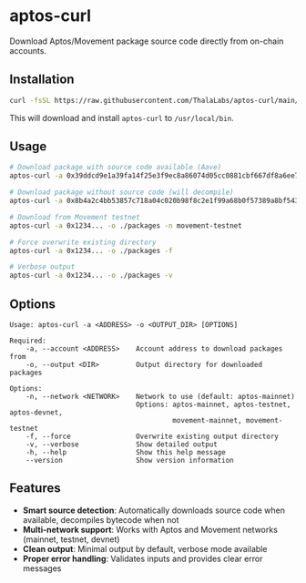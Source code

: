 # aptos-curl

Download Aptos/Movement package source code directly from on-chain accounts.

## Installation

```bash
curl -fsSL https://raw.githubusercontent.com/ThalaLabs/aptos-curl/main/install.sh | bash
```

This will download and install `aptos-curl` to `/usr/local/bin`.

## Usage

```bash
# Download package with source code available (Aave)
aptos-curl -a 0x39ddcd9e1a39fa14f25e3f9ec8a86074d05cc0881cbf667df8a6ee70942016fb -o ./aave-pool

# Download package without source code (will decompile)
aptos-curl -a 0x8b4a2c4bb53857c718a04c020b98f8c2e1f99a68b0f57389a8bf5434cd22e05c -o ./hyperion

# Download from Movement testnet
aptos-curl -a 0x1234... -o ./packages -n movement-testnet

# Force overwrite existing directory
aptos-curl -a 0x1234... -o ./packages -f

# Verbose output
aptos-curl -a 0x1234... -o ./packages -v
```

## Options

```
Usage: aptos-curl -a <ADDRESS> -o <OUTPUT_DIR> [OPTIONS]

Required:
    -a, --account <ADDRESS>    Account address to download packages from
    -o, --output <DIR>         Output directory for downloaded packages

Options:
    -n, --network <NETWORK>    Network to use (default: aptos-mainnet)
                               Options: aptos-mainnet, aptos-testnet, aptos-devnet,
                                        movement-mainnet, movement-testnet
    -f, --force                Overwrite existing output directory
    -v, --verbose              Show detailed output
    -h, --help                 Show this help message
    --version                  Show version information
```

## Features

- **Smart source detection**: Automatically downloads source code when available, decompiles bytecode when not
- **Multi-network support**: Works with Aptos and Movement networks (mainnet, testnet, devnet)
- **Clean output**: Minimal output by default, verbose mode available
- **Proper error handling**: Validates inputs and provides clear error messages
